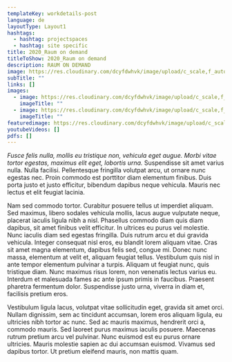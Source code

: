 ```yaml
---
templateKey: workdetails-post
language: de
layoutType: Layout1
hashtags:
  - hashtag: projectspaces
  - hashtag: site specific
title: 2020_Raum on demand
titleToShow: 2020_Raum on demand
description: RAUM ON DEMAND
image: https://res.cloudinary.com/dcyfdwhvk/image/upload/c_scale,f_auto,q_100,w_2400/v1628765451/IMG_20200327_181400_lmows8.png
subTitle: ""
links: []
images:
  - image: https://res.cloudinary.com/dcyfdwhvk/image/upload/c_scale,f_auto,q_100,w_2400/v1628765212/IMG_20200327_181400_ayav6l.png
    imageTitle: ""
  - image: https://res.cloudinary.com/dcyfdwhvk/image/upload/c_scale,f_auto,q_100,w_2400/v1628765212/photo_2020-03-29_20-40-50_cgf52x.jpg
    imageTitle: ""
featuredimage: https://res.cloudinary.com/dcyfdwhvk/image/upload/c_scale,f_auto,q_100,w_2400/v1628765213/IMG_20200827_144413_juupxe.jpg
youtubeVideos: []
pdfs: []
---
```



*Fusce felis nulla, mollis eu tristique non, vehicula eget augue. Morbi vitae tortor egestas, maximus elit eget, lobortis urna.* Suspendisse sit amet varius nulla. Nulla facilisi. Pellentesque fringilla volutpat arcu, ut ornare nunc egestas nec. Proin commodo est porttitor diam elementum finibus. Duis porta justo et justo efficitur, bibendum dapibus neque vehicula. Mauris nec lectus et elit feugiat lacinia.

Nam sed commodo tortor. Curabitur posuere tellus ut imperdiet aliquam. Sed maximus, libero sodales vehicula mollis, lacus augue vulputate neque, placerat iaculis ligula nibh a nisl. Phasellus commodo diam quis diam dapibus, sit amet finibus velit efficitur. In ultrices eu purus vel molestie. Nunc iaculis diam sed egestas fringilla. Duis rutrum arcu et dui gravida vehicula. Integer consequat nisl eros, eu blandit lorem aliquam vitae. Cras sit amet magna elementum, dapibus felis sed, congue mi. Donec nunc massa, elementum at velit et, aliquam feugiat tellus. Vestibulum quis nisl in ante tempor elementum pulvinar a turpis. Aliquam ut feugiat nunc, quis tristique diam. Nunc maximus risus lorem, non venenatis lectus varius eu. Interdum et malesuada fames ac ante ipsum primis in faucibus. Praesent pharetra fermentum dolor. Suspendisse justo urna, viverra in diam et, facilisis pretium eros.

Vestibulum ligula lacus, volutpat vitae sollicitudin eget, gravida sit amet orci. Nullam dignissim, sem ac tincidunt accumsan, lorem eros aliquam ligula, eu ultricies nibh tortor ac nunc. Sed ac mauris maximus, hendrerit orci a, commodo mauris. Sed laoreet purus maximus iaculis posuere. Maecenas rutrum pretium arcu vel pulvinar. Nunc euismod est eu purus ornare ultricies. Mauris molestie sapien ac dui accumsan euismod. Vivamus sed dapibus tortor. Ut pretium eleifend mauris, non mattis quam.